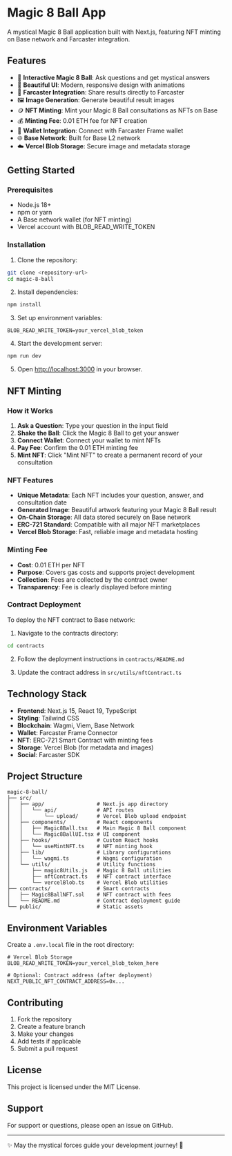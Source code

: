 # Magic 8 Ball App

A mystical Magic 8 Ball application built with Next.js, featuring NFT minting on Base network and Farcaster integration.

## Features

- 🔮 **Interactive Magic 8 Ball**: Ask questions and get mystical answers
- 🎨 **Beautiful UI**: Modern, responsive design with animations
- 📱 **Farcaster Integration**: Share results directly to Farcaster
- 🖼️ **Image Generation**: Generate beautiful result images
- 🪙 **NFT Minting**: Mint your Magic 8 Ball consultations as NFTs on Base
- 💰 **Minting Fee**: 0.01 ETH fee for NFT creation
- 💎 **Wallet Integration**: Connect with Farcaster Frame wallet
- 🌐 **Base Network**: Built for Base L2 network
- ☁️ **Vercel Blob Storage**: Secure image and metadata storage

## Getting Started

### Prerequisites

- Node.js 18+ 
- npm or yarn
- A Base network wallet (for NFT minting)
- Vercel account with BLOB_READ_WRITE_TOKEN

### Installation

1. Clone the repository:
```bash
git clone <repository-url>
cd magic-8-ball
```

2. Install dependencies:
```bash
npm install
```

3. Set up environment variables:
```env
BLOB_READ_WRITE_TOKEN=your_vercel_blob_token
```

4. Start the development server:
```bash
npm run dev
```

5. Open [http://localhost:3000](http://localhost:3000) in your browser.

## NFT Minting

### How it Works

1. **Ask a Question**: Type your question in the input field
2. **Shake the Ball**: Click the Magic 8 Ball to get your answer
3. **Connect Wallet**: Connect your wallet to mint NFTs
4. **Pay Fee**: Confirm the 0.01 ETH minting fee
5. **Mint NFT**: Click "Mint NFT" to create a permanent record of your consultation

### NFT Features

- **Unique Metadata**: Each NFT includes your question, answer, and consultation date
- **Generated Image**: Beautiful artwork featuring your Magic 8 Ball result
- **On-Chain Storage**: All data stored securely on Base network
- **ERC-721 Standard**: Compatible with all major NFT marketplaces
- **Vercel Blob Storage**: Fast, reliable image and metadata hosting

### Minting Fee

- **Cost**: 0.01 ETH per NFT
- **Purpose**: Covers gas costs and supports project development
- **Collection**: Fees are collected by the contract owner
- **Transparency**: Fee is clearly displayed before minting

### Contract Deployment

To deploy the NFT contract to Base network:

1. Navigate to the contracts directory:
```bash
cd contracts
```

2. Follow the deployment instructions in `contracts/README.md`

3. Update the contract address in `src/utils/nftContract.ts`

## Technology Stack

- **Frontend**: Next.js 15, React 19, TypeScript
- **Styling**: Tailwind CSS
- **Blockchain**: Wagmi, Viem, Base Network
- **Wallet**: Farcaster Frame Connector
- **NFT**: ERC-721 Smart Contract with minting fees
- **Storage**: Vercel Blob (for metadata and images)
- **Social**: Farcaster SDK

## Project Structure

```
magic-8-ball/
├── src/
│   ├── app/                 # Next.js app directory
│   │   └── api/             # API routes
│   │       └── upload/      # Vercel Blob upload endpoint
│   ├── components/          # React components
│   │   ├── Magic8Ball.tsx   # Main Magic 8 Ball component
│   │   └── Magic8BallUI.tsx # UI component
│   ├── hooks/               # Custom React hooks
│   │   └── useMintNFT.ts    # NFT minting hook
│   ├── lib/                 # Library configurations
│   │   └── wagmi.ts         # Wagmi configuration
│   └── utils/               # Utility functions
│       ├── magic8Utils.js   # Magic 8 Ball utilities
│       ├── nftContract.ts   # NFT contract interface
│       └── vercelBlob.ts    # Vercel Blob utilities
├── contracts/               # Smart contracts
│   ├── Magic8BallNFT.sol    # NFT contract with fees
│   └── README.md            # Contract deployment guide
└── public/                  # Static assets
```

## Environment Variables

Create a `.env.local` file in the root directory:

```env
# Vercel Blob Storage
BLOB_READ_WRITE_TOKEN=your_vercel_blob_token_here

# Optional: Contract address (after deployment)
NEXT_PUBLIC_NFT_CONTRACT_ADDRESS=0x...
```

## Contributing

1. Fork the repository
2. Create a feature branch
3. Make your changes
4. Add tests if applicable
5. Submit a pull request

## License

This project is licensed under the MIT License.

## Support

For support or questions, please open an issue on GitHub.

---

✨ May the mystical forces guide your development journey! 🔮
